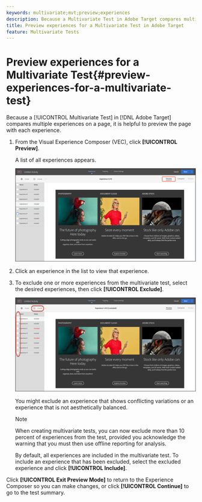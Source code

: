 ```yaml
---
keywords: multivariate;mvt;preview;experiences
description: Because a Multivariate Test in Adobe Target compares multiple experiences on a page, it is helpful to preview the page with each experience.
title: Preview experiences for a Multivariate Test in Adobe Target
feature: Multivariate Tests
---
```


# Preview experiences for a Multivariate Test{#preview-experiences-for-a-multivariate-test}

Because a [!UICONTROL Multivariate Test] in [!DNL Adobe Target] compares multiple experiences on a page, it is helpful to preview the page with each experience.

1. From the Visual Experience Composer (VEC), click **[!UICONTROL Preview]**.

   A list of all experiences appears.

   ![](assets/preview.png)

1. Click an experience in the list to view that experience.

1. To exclude one or more experiences from the multivariate test, select the desired experiences, then click **[!UICONTROL Exclude]**.

   ![Exclude experiences](/help/c-activities/c-multivariate-testing/t-create-multivariate-test/assets/preview-mvt-exclude.png)

   You might exclude an experience that shows conflicting variations or an experience that is not aesthetically balanced.

   >[!NOTE]
   >
   >When creating multivariate tests, you can now exclude more than 10 percent of experiences from the test, provided you acknowledge the warning that you must then use offline reporting for analysis.

   By default, all experiences are included in the multivariate test. To include an experience that has been excluded, select the excluded experience and click **[!UICONTROL Include]**. 

Click **[!UICONTROL Exit Preview Mode]** to return to the Experience Composer so you can make changes, or click **[!UICONTROL Continue]** to go to the test summary. 

